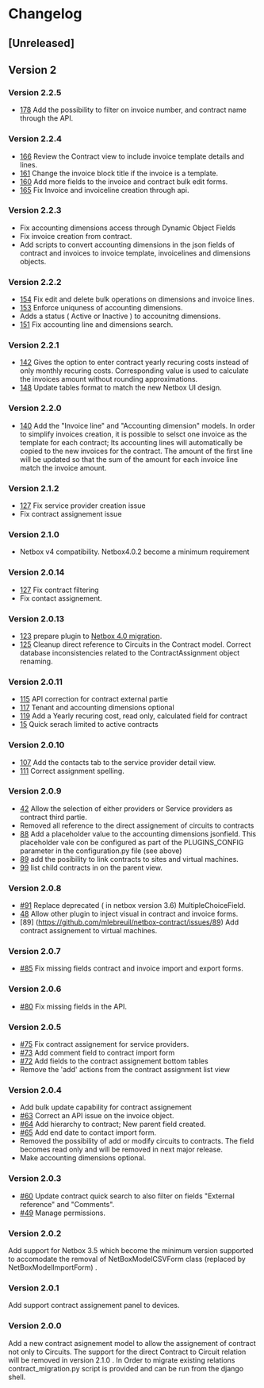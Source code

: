 # Changelog

## [Unreleased]


## Version 2

### Version 2.2.5

* [178](https://github.com/mlebreuil/netbox-contract/issues/178) Add the possibility to filter on invoice number, and contract name through the API.

### Version 2.2.4

* [166](https://github.com/mlebreuil/netbox-contract/issues/166) Review the Contract view to include invoice template details and lines.
* [161](https://github.com/mlebreuil/netbox-contract/issues/161) Change the invoice block title if the invoice is a template.
* [160](https://github.com/mlebreuil/netbox-contract/issues/160) Add more fields to the invoice and contract bulk edit forms.
* [165](https://github.com/mlebreuil/netbox-contract/issues/165) Fix Invoice and invoiceline creation through api. 

### Version 2.2.3

* Fix accounting dimensions access through Dynamic Object Fields
* Fix invoice creation from contract. 
* Add scripts to convert accounting dimensions in the json fields of contract and invoices to invoice template, invoicelines and dimensions objects.

### Version 2.2.2

* [154](https://github.com/mlebreuil/netbox-contract/issues/154) Fix edit and delete bulk operations on dimensions and invoice lines.
* [153](https://github.com/mlebreuil/netbox-contract/issues/153) Enforce uniquness of accounting dimensions.
* Adds a status ( Active or Inactive ) to accounitng dimensions.
* [151](https://github.com/mlebreuil/netbox-contract/issues/151) Fix accounting line and dimensions search.

### Version 2.2.1

* [142](https://github.com/mlebreuil/netbox-contract/issues/142) Gives the option to enter contract yearly recuring costs instead of only monthly recuring costs.
Corresponding value is used to calculate the invoices amount without rounding approximations.
* [148](https://github.com/mlebreuil/netbox-contract/issues/148) Update tables format to match the new Netbox UI design.

### Version 2.2.0

* [140](https://github.com/mlebreuil/netbox-contract/issues/140) Add the "Invoice line" and "Accounting dimension" models. In order to simplify invoices creation, it is possible to selsct one invoice as the template for each contract; Its accounting lines will automatically be copied to the new invoices for the contract. The amount of the first line will be updated so that the sum of the amount for each invoice line match the invoice amount.

### Version 2.1.2

* [127](https://github.com/mlebreuil/netbox-contract/issues/135) Fix service provider creation issue
* Fix contract assignement issue

### Version 2.1.0

* Netbox v4 compatibility. Netbox4.0.2 become a minimum requirement 

### Version 2.0.14

* [127](https://github.com/mlebreuil/netbox-contract/issues/127) Fix contract filtering
* Fix contact assignement.

### Version 2.0.13

* [123](https://github.com/mlebreuil/netbox-contract/issues/123) prepare plugin to [Netbox 4.0 migration](https://docs.netbox.dev/en/feature/plugins/development/migration-v4/).
* [125](https://github.com/mlebreuil/netbox-contract/issues/125) Cleanup direct reference to Circuits in the Contract model. Correct database inconsistencies related to the ContractAssignment object renaming.

### Version 2.0.11

* [115](https://github.com/mlebreuil/netbox-contract/issues/115) API correction for contract external partie
* [117](https://github.com/mlebreuil/netbox-contract/issues/117) Tenant and accounting dimensions optional
* [119](https://github.com/mlebreuil/netbox-contract/issues/119) Add a Yearly recuring cost, read only, calculated field for contract
* [15](https://github.com/mlebreuil/netbox-contract/issues/105) Quick serach limited to active contracts

### Version 2.0.10

* [107](https://github.com/mlebreuil/netbox-contract/issues/107) Add the contacts tab to the service provider detail view.
* [111](https://github.com/mlebreuil/netbox-contract/issues/111) Correct assignment spelling.

### Version 2.0.9

* [42](https://github.com/mlebreuil/netbox-contract/issues/42) Allow the selection of either providers or Service providers as contract third partie.
* Removed all reference to the direct assignement of circuits to contracts
* [88](https://github.com/mlebreuil/netbox-contract/issues/88) Add a placeholder value to the accounting dimensions jsonfield. This placeholder vale con be configured as part of the PLUGINS_CONFIG parameter in the configuration.py file (see above)
* [89](https://github.com/mlebreuil/netbox-contract/issues/89) add the posibility to link contracts to sites and virtual machines.
* [99](https://github.com/mlebreuil/netbox-contract/issues/99) list child contracts in on the parent view.

### Version 2.0.8

* [#91](https://github.com/mlebreuil/netbox-contract/issues/91) Replace deprecated ( in netbox version 3.6) MultipleChoiceField.  
* [48](https://github.com/mlebreuil/netbox-contract/issues/48) Allow other plugin to inject visual in contract and invoice forms.  
* [89] (https://github.com/mlebreuil/netbox-contract/issues/89) Add contract assignement to virtual machines.

### Version 2.0.7

* [#85](https://github.com/mlebreuil/netbox-contract/issues/85) Fix missing fields contract and invoice import and export forms.

### Version 2.0.6

* [#80](https://github.com/mlebreuil/netbox-contract/issues/80) Fix missing fields in the API.

### Version 2.0.5

* [#75](https://github.com/mlebreuil/netbox-contract/issues/74) Fix contract assignement for service providers.
* [#73](https://github.com/mlebreuil/netbox-contract/issues/73) Add comment field to contract import form
* [#72](https://github.com/mlebreuil/netbox-contract/issues/72) Add fields to the contract assignement bottom tables
* Remove the 'add' actions from the contract assignment list view

### Version 2.0.4

* Add bulk update capability for contract assignement
* [#63](https://github.com/mlebreuil/netbox-contract/issues/63) Correct an API issue on the invoice object.
* [#64](https://github.com/mlebreuil/netbox-contract/issues/64) Add hierarchy to contract; New parent field created.
* [#65](https://github.com/mlebreuil/netbox-contract/issues/65) Add end date to contact import form.
* Removed the possibility of add or modify circuits to contracts. The field becomes read only and will be removed in next major release.
* Make accounting dimensions optional.

### Version 2.0.3

* [#60](https://github.com/mlebreuil/netbox-contract/issues/60) Update contract quick search to also filter on fields "External reference" and "Comments".
* [#49](https://github.com/mlebreuil/netbox-contract/issues/49) Manage permissions.

### Version 2.0.2

Add support for Netbox 3.5 which become the minimum version supported to accomodate the removal of NetBoxModelCSVForm class (replaced by NetBoxModelImportForm) .

### Version 2.0.1

Add support contract assignement panel to devices.

### Version 2.0.0

Add a new contract asignement model to allow the assignement of contract not only to Circuits. The support for the direct Contract to Circuit relation will be removed in version 2.1.0 . In Order to migrate existing relations contract_migration.py script is provided and can be run from the django shell.

